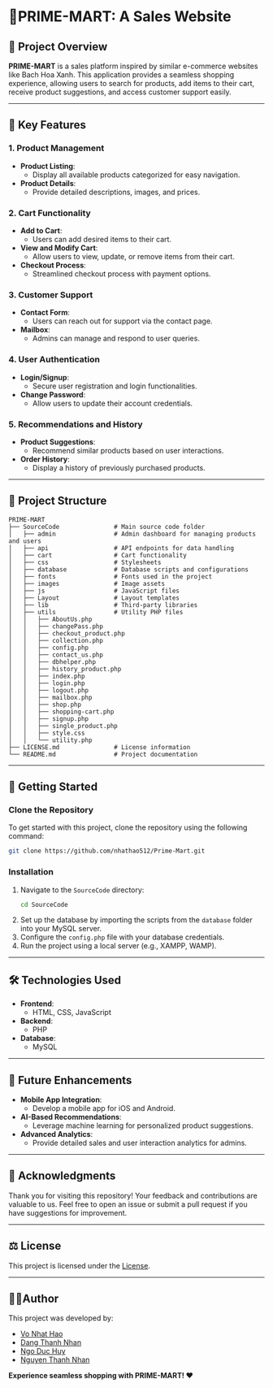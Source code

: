 # 🛒PRIME-MART: A Sales Website

## 📖 Project Overview
**PRIME-MART** is a sales platform inspired by similar e-commerce websites like Bach Hoa Xanh. This application provides a seamless shopping experience, allowing users to search for products, add items to their cart, receive product suggestions, and access customer support easily.

---

## 🎯 Key Features

### **1. Product Management**
- **Product Listing**:
  - Display all available products categorized for easy navigation.
- **Product Details**:
  - Provide detailed descriptions, images, and prices.

### **2. Cart Functionality**
- **Add to Cart**:
  - Users can add desired items to their cart.
- **View and Modify Cart**:
  - Allow users to view, update, or remove items from their cart.
- **Checkout Process**:
  - Streamlined checkout process with payment options.

### **3. Customer Support**
- **Contact Form**:
  - Users can reach out for support via the contact page.
- **Mailbox**:
  - Admins can manage and respond to user queries.

### **4. User Authentication**
- **Login/Signup**:
  - Secure user registration and login functionalities.
- **Change Password**:
  - Allow users to update their account credentials.

### **5. Recommendations and History**
- **Product Suggestions**:
  - Recommend similar products based on user interactions.
- **Order History**:
  - Display a history of previously purchased products.

---

## 📂 Project Structure

```plaintext
PRIME-MART
├── SourceCode               # Main source code folder
│   ├── admin                # Admin dashboard for managing products and users
│   ├── api                  # API endpoints for data handling
│   ├── cart                 # Cart functionality
│   ├── css                  # Stylesheets
│   ├── database             # Database scripts and configurations
│   ├── fonts                # Fonts used in the project
│   ├── images               # Image assets
│   ├── js                   # JavaScript files
│   ├── Layout               # Layout templates
│   ├── lib                  # Third-party libraries
│   ├── utils                # Utility PHP files
│   │   ├── AboutUs.php
│   │   ├── changePass.php
│   │   ├── checkout_product.php
│   │   ├── collection.php
│   │   ├── config.php
│   │   ├── contact_us.php
│   │   ├── dbhelper.php
│   │   ├── history_product.php
│   │   ├── index.php
│   │   ├── login.php
│   │   ├── logout.php
│   │   ├── mailbox.php
│   │   ├── shop.php
│   │   ├── shopping-cart.php
│   │   ├── signup.php
│   │   ├── single_product.php
│   │   ├── style.css
│   │   └── utility.php
├── LICENSE.md               # License information
└── README.md                # Project documentation
```

---

## 🚀 Getting Started

### Clone the Repository
To get started with this project, clone the repository using the following command:

```bash
git clone https://github.com/nhathao512/Prime-Mart.git
```

### Installation
1. Navigate to the `SourceCode` directory:
   ```bash
   cd SourceCode
   ```
2. Set up the database by importing the scripts from the `database` folder into your MySQL server.
3. Configure the `config.php` file with your database credentials.
4. Run the project using a local server (e.g., XAMPP, WAMP).

---

## 🛠️ Technologies Used

- **Frontend**:
  - HTML, CSS, JavaScript
- **Backend**:
  - PHP
- **Database**:
  - MySQL

---

## 🚀 Future Enhancements

- **Mobile App Integration**:
  - Develop a mobile app for iOS and Android.
- **AI-Based Recommendations**:
  - Leverage machine learning for personalized product suggestions.
- **Advanced Analytics**:
  - Provide detailed sales and user interaction analytics for admins.

---

## 🤝 Acknowledgments
Thank you for visiting this repository! Your feedback and contributions are valuable to us. Feel free to open an issue or submit a pull request if you have suggestions for improvement.

---

## ⚖️ License
This project is licensed under the [License](LICENSE.md).

---

## 🧑‍💻Author
This project was developed by:
- [Vo Nhat Hao](https://github.com/nhathao512)
- [Dang Thanh Nhan](https://github.com/nhandang02)
- [Ngo Duc Huy](https://github.com/Hyun177)
- [Nguyen Thanh Nhan](https://github.com/thanhnhanzxc)

**Experience seamless shopping with PRIME-MART! ❤️**
